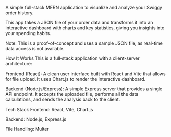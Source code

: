 A simple full-stack MERN application to visualize and analyze your Swiggy order history.

This app takes a JSON file of your order data and transforms it into an interactive dashboard with charts and key statistics, giving you insights into your spending habits.

Note: This is a proof-of-concept and uses a sample JSON file, as real-time data access is not available.


How It Works
This is a full-stack application with a client-server architecture:

Frontend (React): A clean user interface built with React and Vite that allows for file upload. It uses Chart.js to render the interactive dashboard.

Backend (Node.js/Express): A simple Express server that provides a single API endpoint. It accepts the uploaded file, performs all the data calculations, and sends the analysis back to the client.

Tech Stack
Frontend: React, Vite, Chart.js

Backend: Node.js, Express.js

File Handling: Multer